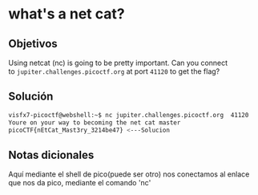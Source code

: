 # what's a net cat?

## Objetivos
Using netcat (nc) is going to be pretty important. Can you connect to `jupiter.challenges.picoctf.org` at port `41120` to get the flag?



## Solución 
```bash
visfx7-picoctf@webshell:~$ nc jupiter.challenges.picoctf.org  41120
Youre on your way to becoming the net cat master
picoCTF{nEtCat_Mast3ry_3214be47} <---Solucion
```

## Notas dicionales 
Aquí mediante el shell de pico(puede ser otro) nos conectamos al enlace que nos da pico, mediante el comando 'nc'
